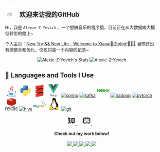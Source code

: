 <h2><img src="src/assert/hellokittydance.gif" alt="Hi" width="42" /> 欢迎来访我的GitHub </h2>

Hi，我是 `Alexie-Z-Yevich` ，一个想搞音乐的程序猿，目前正在从大数据向大模型转型的路上~

个人主页：[New Try && New Life - Welcome to Xiaoai🥝のblog!🤣🤣🤣](https://www.aiznoyer.work/) 目前还没有做整合和优化，仅仅只是一个内容的记录~

<p align="center">
    <a>
      <img align="center" src="https://github-readme-stats.vercel.app/api?username=Alexie-Z-Yevich&title_color=333&text_color=777" alt="Alexie-Z-Yevich's Stats" >
    </a>
    <a style="margin-bottom: 10px;">
      <img align="center" src="https://github-readme-stats.vercel.app/api/top-langs?username=Alexie-Z-Yevich&show_icons=true&locale=en&layout=compact" alt="Alexie-Z-Yevich" />
    </a>
</p>

<h2>🚀 Languages and Tools I Use</h2>

<p>
            <a target="_blank" href="https://raw.githubusercontent.com/devicons/devicon/master/icons/java/java-original.svg" style="display: inline-block;"><img src="https://raw.githubusercontent.com/devicons/devicon/master/icons/java/java-original.svg" alt="java" width="42" height="42" /></a>
<a target="_blank" href="https://raw.githubusercontent.com/devicons/devicon/master/icons/python/python-original.svg" style="display: inline-block;"><img src="https://raw.githubusercontent.com/devicons/devicon/master/icons/python/python-original.svg" alt="python" width="42" height="42" /></a>
<a target="_blank" href="https://raw.githubusercontent.com/devicons/devicon/master/icons/scala/scala-original.svg" style="display: inline-block;"><img src="https://raw.githubusercontent.com/devicons/devicon/master/icons/scala/scala-original.svg" alt="scala" width="42" height="42" /></a>
<a target="_blank" href="https://raw.githubusercontent.com/devicons/devicon/master/icons/vuejs/vuejs-original-wordmark.svg" style="display: inline-block;"><img src="https://raw.githubusercontent.com/devicons/devicon/master/icons/vuejs/vuejs-original-wordmark.svg" alt="vuejs" width="42" height="42" /></a>
<a target="_blank" href="https://www.vectorlogo.zone/logos/springio/springio-icon.svg" style="display: inline-block;"><img src="https://www.vectorlogo.zone/logos/springio/springio-icon.svg" alt="spring" width="42" height="42" /></a>
<a target="_blank" href="https://www.vectorlogo.zone/logos/apache_kafka/apache_kafka-icon.svg" style="display: inline-block;"><img src="https://www.vectorlogo.zone/logos/apache_kafka/apache_kafka-icon.svg" alt="kafka" width="42" height="42" /></a>
<a target="_blank" href="https://raw.githubusercontent.com/devicons/devicon/master/icons/nginx/nginx-original.svg" style="display: inline-block;"><img src="https://raw.githubusercontent.com/devicons/devicon/master/icons/nginx/nginx-original.svg" alt="nginx" width="42" height="42" /></a>
<a target="_blank" href="https://www.vectorlogo.zone/logos/apache_hadoop/apache_hadoop-icon.svg" style="display: inline-block;"><img src="https://www.vectorlogo.zone/logos/apache_hadoop/apache_hadoop-icon.svg" alt="hadoop" width="42" height="42" /></a>
<a target="_blank" href="https://www.vectorlogo.zone/logos/pytorch/pytorch-icon.svg" style="display: inline-block;"><img src="https://www.vectorlogo.zone/logos/pytorch/pytorch-icon.svg" alt="pytorch" width="42" height="42" /></a>
<a target="_blank" href="https://raw.githubusercontent.com/devicons/devicon/master/icons/redis/redis-original-wordmark.svg" style="display: inline-block;"><img src="https://raw.githubusercontent.com/devicons/devicon/master/icons/redis/redis-original-wordmark.svg" alt="redis" width="42" height="42" /></a>
<a target="_blank" href="https://www.vectorlogo.zone/logos/apache_hive/apache_hive-icon.svg" style="display: inline-block;"><img src="https://www.vectorlogo.zone/logos/apache_hive/apache_hive-icon.svg" alt="hive" width="42" height="42" /></a>
<a target="_blank" href="https://raw.githubusercontent.com/devicons/devicon/master/icons/mysql/mysql-original-wordmark.svg" style="display: inline-block;"><img src="https://raw.githubusercontent.com/devicons/devicon/master/icons/mysql/mysql-original-wordmark.svg" alt="mysql" width="42" height="42" /></a>
<a target="_blank" href="https://raw.githubusercontent.com/devicons/devicon/master/icons/linux/linux-original.svg" style="display: inline-block;"><img src="https://raw.githubusercontent.com/devicons/devicon/master/icons/linux/linux-original.svg" alt="linux" width="42" height="42" /></a>
<a target="_blank" href="https://www.vectorlogo.zone/logos/git-scm/git-scm-icon.svg" style="display: inline-block;"><img src="https://www.vectorlogo.zone/logos/git-scm/git-scm-icon.svg" alt="git" width="42" height="42" /></a>
</p>


<p align="center">
  <a href="https://www.zhihu.com/people/AizNoyer" target="_blank" alt="Zhihu" title="Zhihu">
    <img src="src/assert/icons/zhihu.png" width="28px"/>
  </a>
  &emsp;
  <a href="https://space.bilibili.com/40681989" target="_blank" alt="Bilibili" title="Bilibili">
    <img src="src/assert/icons/bilibili.png" width="30px"/>
  </a>
  &emsp;
  <br><br>
  <strong>Check out my work below!</strong>
  <br><br>
  <a href="https://github.com/Alexie-Z-Yevich">
    <img src="https://badges.strrl.dev/visits/Alexie-Z-Yevich/Alexie-Z-Yevich?style=flat-square&color=black&logo=github">
  </a>
  <a href="https://github.com/Alexie-Z-Yevich">
    <img src="https://badges.strrl.dev/years/Charmve?style=flat-square&color=black&logo=github">
  </a>
  <a href="https://github.com/Alexie-Z-Yevich?tab=repositories">
    <img src="https://badges.strrl.dev/repos/Alexie-Z-Yevich?style=flat-square&color=black&logo=github">
  </a>
  <a href="https://gist.github.com/Alexie-Z-Yevich">
    <img src="https://badges.strrl.dev/gists/Alexie-Z-Yevich?style=flat-square&color=black&logo=github">
  </a>
  <a href="https://github.com/Alexie-Z-Yevich">
    <img src="https://badges.strrl.dev/commits/monthly/Alexie-Z-Yevich?style=flat-square&color=black&logo=github">
  </a>
</p>


<p>


 </p>
